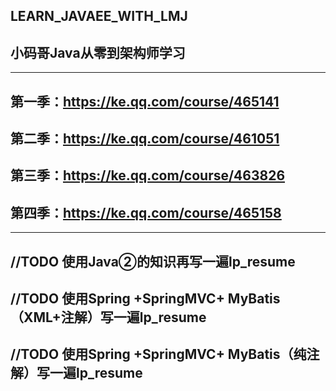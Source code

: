 ## LEARN_JAVAEE_WITH_LMJ
## 小码哥Java从零到架构师学习

-------

## 第一季：https://ke.qq.com/course/465141
## 第二季：https://ke.qq.com/course/461051
## 第三季：https://ke.qq.com/course/463826
## 第四季：https://ke.qq.com/course/465158

---------

## //TODO 使用Java②的知识再写一遍lp_resume
## //TODO 使用Spring +SpringMVC+ MyBatis（XML+注解）写一遍lp_resume
## //TODO 使用Spring +SpringMVC+ MyBatis（纯注解）写一遍lp_resume